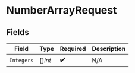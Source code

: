# NumberArrayRequest


## Fields

| Field              | Type               | Required           | Description        |
| ------------------ | ------------------ | ------------------ | ------------------ |
| `Integers`         | []*int*            | :heavy_check_mark: | N/A                |